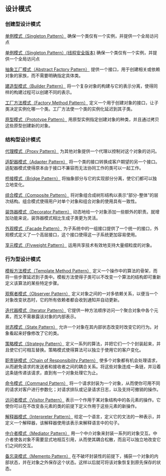 ## 设计模式



### 创建型设计模式

[单例模式（Singleton Pattern）](./singleton/readme.md)
确保一个类仅有一个实例，并提供一个全局访问点

[单例模式（Singleton Pattern）(线程安全版本)](./singleton_thread_safe/readme.md)
确保一个类仅有一个实例，并提供一个全局访问点

[抽象工厂模式（Abstract Factory Pattern）](./abstract_factory/readme.md)
提供一个接口，用于创建相关或依赖对象的家族，而不需要明确指定具体类。

[建造型模式（Builder Pattern）](./builder/readme.md)
将一个复杂对象的构建与它的表示分离，使得同样的构建过程可以创建不同的表示。

[工厂方法模式（Factory Method Pattern）](./factory_method/readme.md)
定义一个用于创建对象的接口，让子类决定实例化哪一个类。工厂方法使一个类的实例化延迟到其子类。

[原型模式（Prototype Pattern）](./prototype/readme.md)
用原型实例指定创建对象的种类，并且通过拷贝这些原型创建新的对象。


### 结构型设计模式

[代理模式（Proxy Pattern）](./proxy/readme.md)
为其他对象提供一个代理以控制对这个对象的访问。

[适配器模式（Adapter Pattern）](./adapter/readme.md)
将一个类的接口转换成客户期望的另一个接口。适配器模式使得原本由于接口不兼容而无法协同工作的类可以一起工作。

[桥接模式（Bridge Pattern）](./bridge/readme.md)
将抽象部分与它的实现部分分离，使它们都可以独立地变化。

[组合模式（Composite Pattern）](./composite/readme.md)
将对象组合成树形结构以表示“部分-整体”的层次结构。组合模式使得用户对单个对象和组合对象的使用具有一致性。

[装饰器模式（Decorator Pattern）](./decorator/readme.md)
动态地给一个对象添加一些额外的职责。就增加功能来说，装饰器模式相比生成子类更为灵活。

[外观模式（Facade Pattern）](./facade/readme.md)
为子系统中的一组接口提供了一个统一的接口，外观模式定义了一个高层接口，这个接口使得这一子系统更加容易使用。

[享元模式（Flyweight Pattern）](./flyweight/readme.md)
运用共享技术有效地支持大量细粒度的对象。



### 行为型设计模式
[模板方法模式（Template Method Pattern）](./template_method/readme.md)
定义一个操作中的算法的骨架，而将一些步骤延迟到子类中。模板方法使得子类可以不改变一个算法的结构即可重新定义该算法的某些特定步骤。

[观察者模式（Observer Pattern）](./observer/readme.md)
定义对象之间的一对多依赖关系，以便当一个对象改变状态时，它的所有依赖者都会收到通知并自动更新。

[迭代器模式（Iterator Pattern）](./iterator/readme.md)
它提供一种方法顺序访问一个聚合对象中各个元素，而又不需暴露该对象的内部表示。

[状态模式（State Pattern）](./state/readme.md)
允许一个对象在其内部状态改变时改变它的行为。对象看起来好像修改了它的类。

[策略模式（Strategy Pattern）](./strategy/readme.md)
定义一系列的算法，并把它们一个个封装起来，并且使它们可相互替换。策略模式使得算法可以独立于使用它的客户变化。

[职责链模式（Chain of Responsibility Pattern）](./chain_of_responsibility/readme.md)
使多个对象都有机会处理请求，从而避免请求的发送者和接收者之间的耦合关系。将这些对象连成一条链，并沿着这条链传递该请求，直到有一个对象处理它为止。

[命令模式（Command Pattern）](./command_d/readme.md)
将一个请求封装为一个对象，从而使你可用不同的请求对客户进行参数化；对请求排队或记录请求日志，以及支持可撤销的操作。

[访问者模式（Visitor Pattern）](./visitor/readme.md)
表示一个作用于某对象结构中的各元素的操作。它使你可以在不改变各元素的类的前提下定义作用于这些元素的新操作。

[解释器模式（Interpreter Pattern）](./interpreter/readme.md)
给定一个语言，定义它的文法的一种表示，并定义一个解释器，该解释器使用该表示来解释语言中的句子。

[中介者模式（Mediator Pattern）](./mediator/readme.md)
用一个中介对象来封装一系列的对象交互。中介者使各对象不需要显式地相互引用，从而使其耦合松散，而且可以独立地改变它们之间的交互。

[备忘录模式（Memento Pattern）](./memento/readme.md)
在不破坏封装性的前提下，捕获一个对象的内部状态，并在对象之外保存这个状态。这样以后就可将该对象恢复到原先保存的状态。



